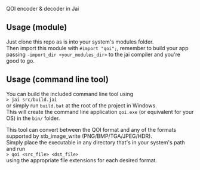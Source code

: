 QOI encoder &amp; decoder in Jai

## Usage (module)
Just clone this repo as is into your system's modules folder.\
Then import this module with `#import "qoi";`, remember to build your app passing `-import_dir <your_modules_dir>` to the jai compiler and you're good to go.

## Usage (command line tool)
You can build the included command line tool using\
```> jai src/build.jai```\
or simply run `build.bat` at the root of the project in Windows.\
This will create the command line application `qoi.exe` (or equivalent for your OS) in the `bin/` folder.

This tool can convert between the QOI format and any of the formats supported by stb_image_write (PNG/BMP/TGA/JPEG/HDR).\
Simply place the executable in any directory that's in your system's path and run\
```> qoi <src_file> <dst_file>```\
using the appropriate file extensions for each desired format.

